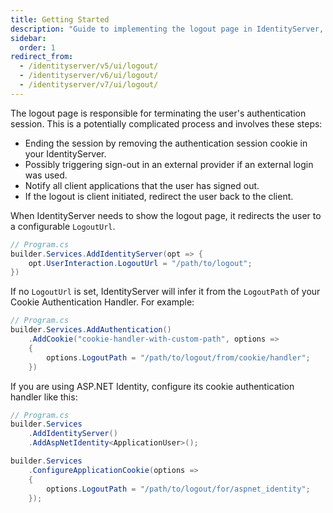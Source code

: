 ```yaml
---
title: Getting Started
description: "Guide to implementing the logout page in IdentityServer, which terminates user authentication sessions and handles session cleanup across clients and external providers."
sidebar:
  order: 1
redirect_from:
  - /identityserver/v5/ui/logout/
  - /identityserver/v6/ui/logout/
  - /identityserver/v7/ui/logout/
---
```


The logout page is responsible for terminating the user's authentication session.
This is a potentially complicated process and involves these steps:

* Ending the session by removing the authentication session cookie in your IdentityServer.
* Possibly triggering sign-out in an external provider if an external login was used.
* Notify all client applications that the user has signed out.
* If the logout is client initiated, redirect the user back to the client.

When IdentityServer needs to show the logout page, it redirects the user to a configurable
`LogoutUrl`.

```cs
// Program.cs
builder.Services.AddIdentityServer(opt => {
    opt.UserInteraction.LogoutUrl = "/path/to/logout";
})
```

If no `LogoutUrl` is set, IdentityServer will infer it from the `LogoutPath` of your Cookie
Authentication Handler. For example:

```cs
// Program.cs
builder.Services.AddAuthentication()
    .AddCookie("cookie-handler-with-custom-path", options => 
    {
        options.LogoutPath = "/path/to/logout/from/cookie/handler";
    })
```

If you are using ASP.NET Identity, configure its cookie authentication handler like this:

```cs
// Program.cs
builder.Services
    .AddIdentityServer()
    .AddAspNetIdentity<ApplicationUser>();

builder.Services
    .ConfigureApplicationCookie(options => 
    {
        options.LogoutPath = "/path/to/logout/for/aspnet_identity";
    });
```
